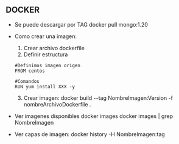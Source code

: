 ## DOCKER

- Se puede descargar por TAG
	docker pull mongo:1.20   
- Como crear una imagen:
	1. Crear archivo dockerfile
	2. Definir estructura

	```
	#Definimos imagen origen
	FROM centos

	#Comandos
	RUN yum install XXX -y 

	```
	3. Crear imagen:
		docker build --tag NombreImagen:Version -f nombreArchivoDockerfile .

- Ver imagenes disponibles
	docker images
	docker images | grep NombreImagen
- Ver capas de imagen:
 	docker history -H NombreImagen:tag







